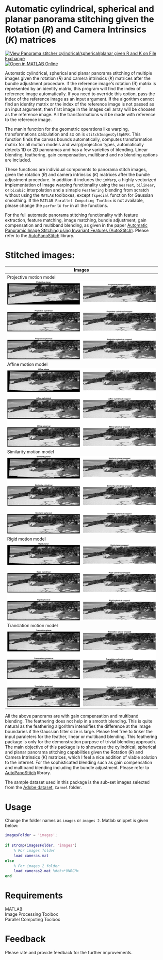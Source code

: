 # Automatic cylindrical, spherical and planar panorama stitching given the Rotation (*R*) and Camera Intrinsics (*K*) matrices
[![View Panorama stitcher cylindrical/spherical/planar given R and K on File Exchange](https://www.mathworks.com/matlabcentral/images/matlab-file-exchange.svg)](https://www.mathworks.com/matlabcentral/fileexchange/178979-panorama-stitcher-cylindrical-spherical-planar-given-r-and-k) [![Open in MATLAB Online](https://www.mathworks.com/images/responsive/global/open-in-matlab-online.svg)](https://matlab.mathworks.com/open/github/v1?repo=preethamam/Panorama-Stitcher-RK-Matrices-Cylindrical-Spherical-Planar)

Automatic cylindrical, spherical and planar panorama stitching of multiple images given the rotation (*R*) and camera intrinsics (*K*) matrices after the bundle adjustment procedure. If the reference image's rotation (R) matrix is represented by an identity matrix, this program will find the index of reference image automatically. If you need to override this option, pass the index of the reference image as an input argument. If the algorithm cannot find an identity matrix or the index of the reference image is not passed as an input argument, then first image in the images cell array will be choosen as the reference image. All the transformations will be made with reference to the reference image.

The manin function for the geometric operations like warping, transformations calculation and so on is `stitchImagesCylSphRK`. This function finds the canvas bounds automatically, computes transformation matrix for all motion models and warp/projection types, automatically detects 1D or 2D panoramas and has a few varieties of blending. Linear blending, feathering, gain compensation, multiband and no blending options are included.

These functions are individual components to panorama stitch images, given the rotation (*R*) and camera intrinsics (*K*) matrices after the bundle adjustment procedure. In addition it includes the `imWarp`, a highly vectorized implementation of image warping functionality using the `nearest`, `bilinear`, or `bicubic` interpolation and a simaple `Feathering` blending from scratch without using the `MATLAB` toolboxes, except `fspecial` function for Gaussian smoothing. If the `MATLAB Parallel Computing Toolbox` is not available, please change the `parfor` to `for` in all the functions.

For the full automatic panorama stitching functionality with feature extraction, feature matching, image matching, bundle adjustment, gain compensation and multiband blending, as given in the paper [Automatic Panoramic Image Stitching using Invariant Features (AutoStitch)](https://link.springer.com/article/10.1007/s11263-006-0002-3). Please refer to the [AutoPanoStitch](https://github.com/preethamam/AutomaticPanoramicImageStitching-AutoPanoStitch) library.

# Stitched images:
| Images |
| ------ |
| Projective motion model | 
| ![pano_proj](assets/projective_panorama.png) |
| Affine motion model | 
| ![pano_aff](assets/affine_panorama.png) |
| Similarity motion model | 
| ![pano_sim](assets/similarity_panorama.png) |
| Rigid motion model | 
| ![pano_rigid](assets/rigid_panorama.png) |
| Translation motion model | 
| ![pano_trans](assets/translation_panorama.png) |

All the above panorams are with gain compensation and multiband blending. The feathering does not help in a smooth blending. This is quite natural as the feathering algorithm intensifies the difference at the image boundaries if the Gaussian filter size is large. Please feel free to tinker the input paraleters for the feather, linear or multiband blending. This feathering package is only for the demonstration purpose of trivial blending approach. The main objective of this package is to showcase the cylindrical, spherical and planar panorama stitching capabilities given the Rotation (*R*) and Camera Intrinsics (*K*) matrices, which I feel a nice addition of viable solution to the internet. For the sophisticated blending such as gain compensation and multiband blending including the bundle adjustment. Please refer to [AutoPanoStitch](https://github.com/preethamam/AutomaticPanoramicImageStitching-AutoPanoStitch) library.

The sample dataset used in this package is the sub-set images selected from the [Adobe dataset](https://sourceforge.net/adobe/adobedatasets), `Carmel` folder.

# Usage
Change the folder names as `images` or `images 2`. Matlab snippet is given below:

```matlab
imagesFolder = 'images';

if strcmp(imagesFolder, 'images')
    % For images folder
    load cameras.mat 
else
    % For images 2 folder
    load cameras2.mat %#ok<*UNRCH> 
end
```

# Requirements
MATLAB <br />
Image Processing Toolbox <br />
Parallel Computing Toolbox

# Feedback
Please rate and provide feedback for the further improvements.
